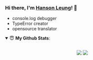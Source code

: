 ### Hi there, I'm [Hanson Leung](https://mrhanson.github.io/memo)! 👋
- console.log debugger
- TypeError creator
- opensource translator

<details open>
 <summary> 😇 <b>My Github Stats</b>: </summary>
<br>
<p align = "center">
  <img src = "https://github-readme-stats.vercel.app/api?username=mrhanson&show_icons=true&&line_height=33&hide_border=true&count_private=true">
  <img src = "https://github-readme-stats.vercel.app/api/top-langs/?username=mrhanson&&hide_border=true">
</p>
</details>
